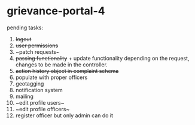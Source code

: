 # grievance-portal-4

pending tasks: 
1. ~~logout~~
2. ~~user permissions~~
3. ~patch requests~
4. ~~passing functionality~~ + update functionality depending on the request, changes to be made in the controller. 
5. ~~action history object in complaint schema~~
6. populate with proper officers
7. geotagging
8. notification system
9. mailing
10. ~edit profile users~
11. ~edit profile officers~
12. register officer but only admin can do it

